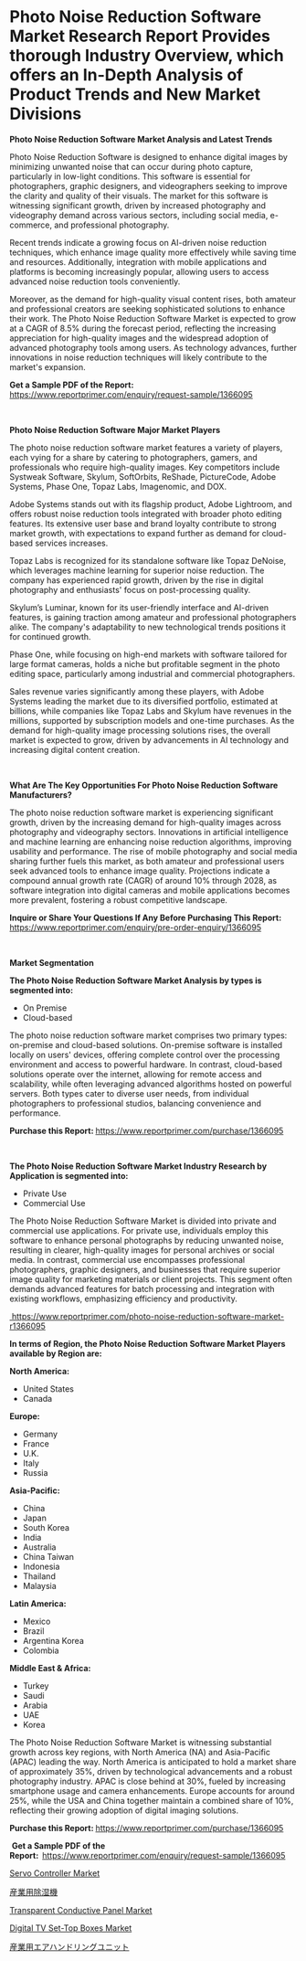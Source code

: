 <p><h1>Photo Noise Reduction Software Market Research Report Provides thorough Industry Overview, which offers an In-Depth Analysis of Product Trends and New Market Divisions</h1></p><p><strong>Photo Noise Reduction Software Market Analysis and Latest Trends</strong></p>
<p><p>Photo Noise Reduction Software is designed to enhance digital images by minimizing unwanted noise that can occur during photo capture, particularly in low-light conditions. This software is essential for photographers, graphic designers, and videographers seeking to improve the clarity and quality of their visuals. The market for this software is witnessing significant growth, driven by increased photography and videography demand across various sectors, including social media, e-commerce, and professional photography.</p><p>Recent trends indicate a growing focus on AI-driven noise reduction techniques, which enhance image quality more effectively while saving time and resources. Additionally, integration with mobile applications and platforms is becoming increasingly popular, allowing users to access advanced noise reduction tools conveniently. </p><p>Moreover, as the demand for high-quality visual content rises, both amateur and professional creators are seeking sophisticated solutions to enhance their work. The Photo Noise Reduction Software Market is expected to grow at a CAGR of 8.5% during the forecast period, reflecting the increasing appreciation for high-quality images and the widespread adoption of advanced photography tools among users. As technology advances, further innovations in noise reduction techniques will likely contribute to the market's expansion.</p></p>
<p><strong>Get a Sample PDF of the Report:&nbsp;</strong> <a href="https://www.reportprimer.com/enquiry/request-sample/1366095">https://www.reportprimer.com/enquiry/request-sample/1366095</a></p>
<p>&nbsp;</p>
<p><strong>Photo Noise Reduction Software Major Market Players</strong></p>
<p><p>The photo noise reduction software market features a variety of players, each vying for a share by catering to photographers, gamers, and professionals who require high-quality images. Key competitors include Systweak Software, Skylum, SoftOrbits, ReShade, PictureCode, Adobe Systems, Phase One, Topaz Labs, Imagenomic, and DOX.</p><p>Adobe Systems stands out with its flagship product, Adobe Lightroom, and offers robust noise reduction tools integrated with broader photo editing features. Its extensive user base and brand loyalty contribute to strong market growth, with expectations to expand further as demand for cloud-based services increases.</p><p>Topaz Labs is recognized for its standalone software like Topaz DeNoise, which leverages machine learning for superior noise reduction. The company has experienced rapid growth, driven by the rise in digital photography and enthusiasts' focus on post-processing quality. </p><p>Skylum’s Luminar, known for its user-friendly interface and AI-driven features, is gaining traction among amateur and professional photographers alike. The company's adaptability to new technological trends positions it for continued growth.</p><p>Phase One, while focusing on high-end markets with software tailored for large format cameras, holds a niche but profitable segment in the photo editing space, particularly among industrial and commercial photographers.</p><p>Sales revenue varies significantly among these players, with Adobe Systems leading the market due to its diversified portfolio, estimated at billions, while companies like Topaz Labs and Skylum have revenues in the millions, supported by subscription models and one-time purchases. As the demand for high-quality image processing solutions rises, the overall market is expected to grow, driven by advancements in AI technology and increasing digital content creation.</p></p>
<p>&nbsp;</p>
<p><strong>What Are The Key Opportunities For Photo Noise Reduction Software Manufacturers?</strong></p>
<p><p>The photo noise reduction software market is experiencing significant growth, driven by the increasing demand for high-quality images across photography and videography sectors. Innovations in artificial intelligence and machine learning are enhancing noise reduction algorithms, improving usability and performance. The rise of mobile photography and social media sharing further fuels this market, as both amateur and professional users seek advanced tools to enhance image quality. Projections indicate a compound annual growth rate (CAGR) of around 10% through 2028, as software integration into digital cameras and mobile applications becomes more prevalent, fostering a robust competitive landscape.</p></p>
<p><strong>Inquire or Share Your Questions If Any Before Purchasing This Report:</strong> <a href="https://www.reportprimer.com/enquiry/pre-order-enquiry/1366095">https://www.reportprimer.com/enquiry/pre-order-enquiry/1366095</a></p>
<p>&nbsp;</p>
<p><strong>Market Segmentation</strong></p>
<p><strong>The Photo Noise Reduction Software Market Analysis by types is segmented into:</strong></p>
<p><ul><li>On Premise</li><li>Cloud-based</li></ul></p>
<p><p>The photo noise reduction software market comprises two primary types: on-premise and cloud-based solutions. On-premise software is installed locally on users' devices, offering complete control over the processing environment and access to powerful hardware. In contrast, cloud-based solutions operate over the internet, allowing for remote access and scalability, while often leveraging advanced algorithms hosted on powerful servers. Both types cater to diverse user needs, from individual photographers to professional studios, balancing convenience and performance.</p></p>
<p><strong>Purchase this Report:&nbsp;</strong><a href="https://www.reportprimer.com/purchase/1366095">https://www.reportprimer.com/purchase/1366095</a></p>
<p>&nbsp;</p>
<p><strong>The Photo Noise Reduction Software Market Industry Research by Application is segmented into:</strong></p>
<p><ul><li>Private Use</li><li>Commercial Use</li></ul></p>
<p><p>The Photo Noise Reduction Software Market is divided into private and commercial use applications. For private use, individuals employ this software to enhance personal photographs by reducing unwanted noise, resulting in clearer, high-quality images for personal archives or social media. In contrast, commercial use encompasses professional photographers, graphic designers, and businesses that require superior image quality for marketing materials or client projects. This segment often demands advanced features for batch processing and integration with existing workflows, emphasizing efficiency and productivity.</p></p>
<p><a href="https://www.reportprimer.com/photo-noise-reduction-software-market-r1366095">&nbsp;https://www.reportprimer.com/photo-noise-reduction-software-market-r1366095</a></p>
<p><strong>In terms of Region, the Photo Noise Reduction Software Market Players available by Region are:</strong></p>
<p>
    <p> <strong> North America: </strong>
        <ul>
            <li>United States</li>
            <li>Canada</li>
        </ul>
        </p> 
    <p> <strong> Europe: </strong>
        <ul>
            <li>Germany</li>
            <li>France</li>
            <li>U.K.</li>
            <li>Italy</li>
            <li>Russia</li>
        </ul>
        </p> 
    <p> <strong> Asia-Pacific: </strong>
        <ul>
            <li>China</li>
            <li>Japan</li>
            <li>South Korea</li>
            <li>India</li>
            <li>Australia</li>
            <li>China Taiwan</li>
            <li>Indonesia</li>
            <li>Thailand</li>
            <li>Malaysia</li>
        </ul>
        </p> 
    <p> <strong> Latin America: </strong>
        <ul>
            <li>Mexico</li>
            <li>Brazil</li>
            <li>Argentina Korea</li>
            <li>Colombia</li>
        </ul>
        </p> 
    <p> <strong> Middle East & Africa: </strong>
        <ul>
            <li>Turkey</li>
            <li>Saudi</li>
            <li>Arabia</li>
            <li>UAE</li>
            <li>Korea</li>
        </ul>
    </p>
    </p>
<p><p>The Photo Noise Reduction Software Market is witnessing substantial growth across key regions, with North America (NA) and Asia-Pacific (APAC) leading the way. North America is anticipated to hold a market share of approximately 35%, driven by technological advancements and a robust photography industry. APAC is close behind at 30%, fueled by increasing smartphone usage and camera enhancements. Europe accounts for around 25%, while the USA and China together maintain a combined share of 10%, reflecting their growing adoption of digital imaging solutions.</p></p>
<p><strong>Purchase this Report: </strong><a href="https://www.reportprimer.com/purchase/1366095">https://www.reportprimer.com/purchase/1366095</a></p>
<p>&nbsp;<strong>Get a Sample PDF of the Report:&nbsp;&nbsp;</strong><a href="https://www.reportprimer.com/enquiry/request-sample/1366095">https://www.reportprimer.com/enquiry/request-sample/1366095</a></p>
<p><strong></strong></p>
<p><p><a href="https://www.linkedin.com/pulse/servo-controller-market-growth-outlook-from-2024-2031-projecting-nqafc">Servo Controller Market</a></p><p><a href="https://medium.com/@daisyemmeline/%E3%82%B0%E3%83%AD%E3%83%BC%E3%83%90%E3%83%AB%E7%94%A3%E6%A5%AD%E7%94%A8%E9%99%A4%E6%B9%BF%E6%A9%9F%E6%A5%AD%E7%95%8C-%E7%A8%AE%E9%A1%9E-%E7%94%A8%E9%80%94-%E5%B8%82%E5%A0%B4%E3%83%97%E3%83%AC%E3%83%BC%E3%83%A4%E3%83%BC-%E5%9C%B0%E5%9F%9F%E6%88%90%E9%95%B7%E5%88%86%E6%9E%90-%E6%9C%AA%E6%9D%A5%E3%81%AE%E3%82%B7%E3%83%8A%E3%83%AA%E3%82%AA-2024%E5%B9%B4-2031%E5%B9%B4-7551a42f6804">産業用除湿機</a></p><p><a href="https://issuu.com/reportprime-2/docs/transparent-conductive-panel-market_9b828e0060e7d5">Transparent Conductive Panel Market</a></p><p><a href="https://medium.com/@willismills654/market-trends-in-the-global-digital-tv-set-top-boxes-market-forecast-and-analysis-2024-2031-61d3b7a6f3d2">Digital TV Set-Top Boxes Market</a></p><p><a href="https://medium.com/@daisyemmeline/%E7%94%A3%E6%A5%AD%E7%94%A8%E7%A9%BA%E6%B0%97%E5%87%A6%E7%90%86%E3%83%A6%E3%83%8B%E3%83%83%E3%83%88%E5%B8%82%E5%A0%B4%E3%81%AE%E5%B1%95%E6%9C%9B%E3%81%A8%E5%B8%82%E5%A0%B4%E3%82%B7%E3%82%A7%E3%82%A2%E5%88%86%E6%9E%90-%E6%88%90%E9%95%B7%E3%83%88%E3%83%AC%E3%83%B3%E3%83%89%E3%81%A8%E5%B8%82%E5%A0%B4%E4%BA%88%E6%B8%AC-2024%E5%B9%B4-2031%E5%B9%B4-992eeb93f714?postPublishedType=repub">産業用エアハンドリングユニット</a></p></p>